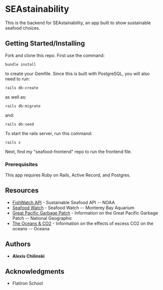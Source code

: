 
# SEAstainability

This is the backend for SEAstainability, an app built to show sustainable seafood choices.

## Getting Started/Installing

Fork and clone this repo. First use the command:

```
bundle install
```
to create your Gemfile. Since this is built with PostgreSQL, you will also need to run:

```
rails db:create
```
as well as:

```
rails db:migrate
```
and:
```
rails db:seed
```

To start the rails server, run this command:
```
rails s
```

Next, find my "seafood-frontend" repo to run the frontend file.

### Prerequisites

This app requires Ruby on Rails, Active Record, and Postgres.

## Resources

* [FishWatch API](https://www.fishwatch.gov/developers) - Sustainable Seafood API -- NOAA
* [Seafood Watch](https://www.seafoodwatch.org/) - Seafood Watch -- Monterey Bay Aquarium
* [Great Pacific Garbage Patch](https://www.nationalgeographic.org/encyclopedia/great-pacific-garbage-patch/) - Information on the Great Pacific Garbage Patch -- National Geographic
* [The Oceans & CO2](https://usa.oceana.org/carbon-emissions-are-killing-oceans) - Information on the effects of excess CO2 on the oceans -- Oceana

## Authors

* **Alexis Chilinski**

## Acknowledgments

* Flatiron School
